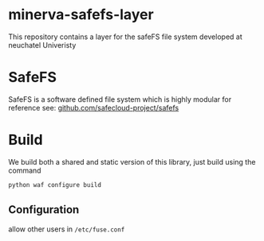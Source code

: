 # minerva-safefs-layer
This repository contains a layer for the safeFS file system developed at neuchatel Univeristy

# SafeFS 

SafeFS is a software defined file system which is highly modular for reference see:  [github.com/safecloud-project/safefs](https://github.com/safecloud-project/safefs)

# Build 

We build both a shared and static version of this library, just build using the command 

```bash 
python waf configure build 
```


## Configuration 

allow other users in `/etc/fuse.conf`
